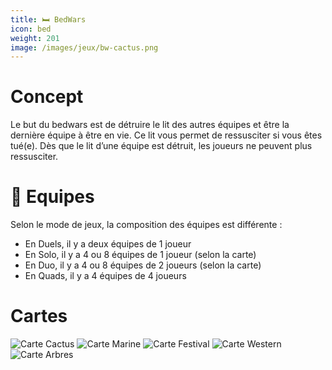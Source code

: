 ```yaml
---
title: 🛏️ BedWars
icon: bed
weight: 201
image: /images/jeux/bw-cactus.png
---
```


# Concept

Le but du bedwars est de détruire le lit des autres équipes et être la dernière équipe à être en vie. Ce lit vous permet de ressusciter si vous êtes tué(e). Dès que le lit d’une équipe est détruit, les joueurs ne peuvent plus ressusciter.

# 🎩 Equipes

Selon le mode de jeux, la composition des équipes est différente :

- En Duels, il y a deux équipes de 1 joueur
- En Solo, il y a 4 ou 8 équipes de 1 joueur (selon la carte)
- En Duo, il y a 4 ou 8 équipes de 2 joueurs (selon la carte)
- En Quads, il y a 4 équipes de 4 joueurs

# Cartes

![Carte Cactus](/images/jeux/bw-cactus.png)
![Carte Marine](/images/jeux/bw-marine.png)
![Carte Festival](/images/jeux/bw-festival.png)
![Carte Western](/images/jeux/bw-western.png)
![Carte Arbres](/images/jeux/bw-arbres.png)